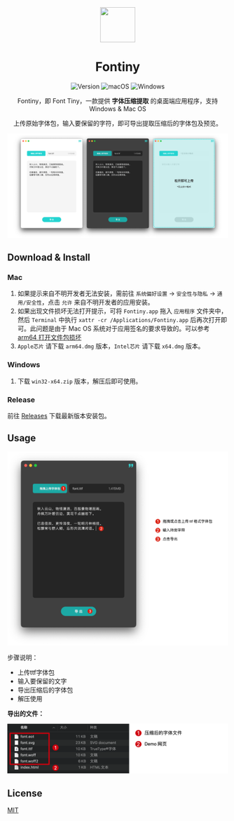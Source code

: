 
<div align="center">
  <img src="./src/main/assets/icons/favicon.ico" style="text-align: center" align="center" width="80" height="80">

# Fontiny

![Version](https://img.shields.io/badge/Version-2.0.1-brightgreen)
![macOS](https://img.shields.io/badge/macOS-Supported-green.svg)
![Windows](https://img.shields.io/badge/Windows-Supported-green.svg)

Fontiny，即 Font Tiny，一款提供 **字体压缩提取** 的桌面端应用程序，支持 Windows & Mac OS

上传原始字体包，输入要保留的字符，即可导出提取压缩后的字体包及预览。

![Fontiny](./img-for-md/kv.png)

</div>

## Download & Install

### Mac

1. 如果提示来自不明开发者无法安装，需前往 `系统偏好设置` -> `安全性与隐私` -> `通用/安全性`，点击 `允许` 来自不明开发者的应用安装。
2. 如果出现文件损坏无法打开提示，可将 `Fontiny.app` 拖入 `应用程序` 文件夹中，然后 `Terminal` 中执行 `xattr -cr /Applications/Fontiny.app` 后再次打开即可。此问题是由于 Mac OS 系统对于应用签名的要求导致的。可以参考 [arm64 打开文件包损坏](https://github.com/lyswhut/lx-music-desktop/issues/1599#issuecomment-1773733551)
3. `Apple芯片` 请下载 `arm64.dmg` 版本，`Intel芯片` 请下载 `x64.dmg` 版本。

### Windows

1. 下载 `win32-x64.zip` 版本，解压后即可使用。

### Release

前往 [Releases](https://github.com/simmzl/fontiny/releases) 下载最新版本安装包。

## Usage

<img src="./img-for-md/usage.png" width="600">

步骤说明：

- 上传ttf字体包
- 输入要保留的文字
- 导出压缩后的字体包
- 解压使用


**导出的文件：**

<img src="./img-for-md/result.png" width="600">

## License

[MIT](https://opensource.org/licenses/MIT)
